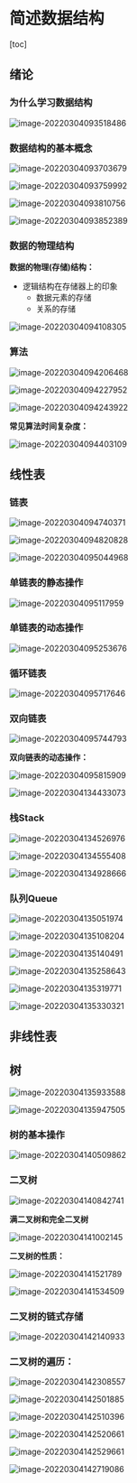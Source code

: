 # 简述数据结构

[toc]

## 绪论

### 为什么学习数据结构

![image-20220304093518486](https://s2.loli.net/2022/03/04/QgL7GV9lrNSWkEO.png)



### 数据结构的基本概念

![image-20220304093703679](https://s2.loli.net/2022/03/04/gFh6CA5XfeJriNq.png)



![image-20220304093759992](https://s2.loli.net/2022/03/04/bxS26PIBAZF1ze8.png)

![image-20220304093810756](https://s2.loli.net/2022/03/04/oZTbrFszJ3XPOIf.png)



![image-20220304093852389](https://s2.loli.net/2022/03/04/OHwdanJgurR5MLc.png)



### 数据的物理结构

**数据的物理(存储)结构：**

- 逻辑结构在存储器上的印象
    - 数据元素的存储
    - 关系的存储

![image-20220304094108305](https://s2.loli.net/2022/03/04/leRojf4bLgGHiFz.png)

### 算法

![image-20220304094206468](https://s2.loli.net/2022/03/04/VJcHhqdn6eAFr5L.png)

![image-20220304094227952](https://s2.loli.net/2022/03/04/YQRSbPIT3sf5y4M.png)

![image-20220304094243922](https://s2.loli.net/2022/03/04/rm4yVs3LATWqwJz.png)



**常见算法时间复杂度：**

![image-20220304094403109](https://s2.loli.net/2022/03/04/JoumiBbGtPV326A.png)





## 线性表

### 链表

![image-20220304094740371](https://s2.loli.net/2022/03/04/yfuaX4RbQ8YeFl1.png)

![image-20220304094820828](https://s2.loli.net/2022/03/04/l1tn7Xq5zUDmCGZ.png)

![image-20220304095044968](https://s2.loli.net/2022/03/04/tYIJn6VACGTb2cD.png)



### 单链表的静态操作

![image-20220304095117959](https://s2.loli.net/2022/03/04/BgCyOmsIdLA5Mue.png)



### 单链表的动态操作

![image-20220304095253676](https://s2.loli.net/2022/03/04/3OmAcZyQTWpl12s.png)



### 循环链表

![image-20220304095717646](https://s2.loli.net/2022/03/04/5SACer8H7X3MTsR.png)

### 双向链表

![image-20220304095744793](C:\Users\HK意境\AppData\Roaming\Typora\typora-user-images\image-20220304095744793.png)



**双向链表的动态操作：**

![image-20220304095815909](C:\Users\HK意境\AppData\Roaming\Typora\typora-user-images\image-20220304095815909.png)

![image-20220304134433073](https://s2.loli.net/2022/03/04/GTy2IPQJA8mdbBz.png)



### 栈Stack

![image-20220304134526976](https://s2.loli.net/2022/03/04/siUAPWg2V6QNSx1.png)

![image-20220304134555408](https://s2.loli.net/2022/03/04/KmOgxh5koNL1ejY.png)

![image-20220304134928666](https://s2.loli.net/2022/03/04/fydZ46YavVJtFrT.png)



### 队列Queue

![image-20220304135051974](https://s2.loli.net/2022/03/04/QLcbSeoj4niP7h9.png)

![image-20220304135108204](https://s2.loli.net/2022/03/04/kJoAHwEbIR8s2ht.png)

![image-20220304135140491](https://s2.loli.net/2022/03/04/1pmvCD9FzSLO5bx.png)

![image-20220304135258643](https://s2.loli.net/2022/03/04/Yvqzxf3tLDVgHAX.png)

![image-20220304135319771](https://s2.loli.net/2022/03/04/ltHumxNM3yYLFEc.png)

![image-20220304135330321](https://s2.loli.net/2022/03/04/mIeSCXsnuDYdQjW.png)



## 非线性表

## 树

![image-20220304135933588](C:\Users\HK意境\AppData\Roaming\Typora\typora-user-images\image-20220304135933588.png)

![image-20220304135947505](C:\Users\HK意境\AppData\Roaming\Typora\typora-user-images\image-20220304135947505.png)

### 树的基本操作

![image-20220304140509862](https://s2.loli.net/2022/03/04/WMAoNOQFVey2XTL.png)



### 二叉树

![image-20220304140842741](https://s2.loli.net/2022/03/04/1GyonVlDIJKjHSz.png)

**满二叉树和完全二叉树**

![image-20220304141002145](https://s2.loli.net/2022/03/04/9VQ3CqTxIyguaZA.png)



**二叉树的性质：**

![image-20220304141521789](https://s2.loli.net/2022/03/04/MoNXUV4dQbT56sY.png)

![image-20220304141534509](https://s2.loli.net/2022/03/04/UAH5l9bENGxmtKR.png)



### 二叉树的链式存储

![image-20220304142140933](https://s2.loli.net/2022/03/04/wfyHPEtVsazeGWC.png)

### 二叉树的遍历：

![image-20220304142308557](https://s2.loli.net/2022/03/04/XZ4xERW1FtGqwLc.png)

![image-20220304142501885](https://s2.loli.net/2022/03/04/hcsQKOGYXNtwB3S.png)

![image-20220304142510396](https://s2.loli.net/2022/03/04/hrXtPY6VFTOien4.png)

![image-20220304142520661](https://s2.loli.net/2022/03/04/DYHBTGej6aFk7gQ.png)

![image-20220304142529661](https://s2.loli.net/2022/03/04/8V7WLSeEmbs9kxC.png)

![image-20220304142719086](https://s2.loli.net/2022/03/04/FbxcqrBvY97JZps.png)